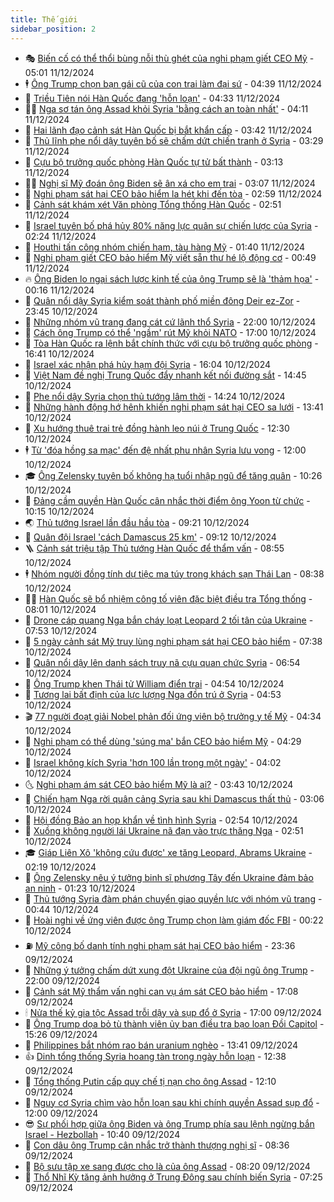 ```yaml
---
title: Thế giới
sidebar_position: 2
---
```


<!-- vnexpress-the-gioi:START -->
- 🎭 [Biến cố có thể thổi bùng nỗi thù ghét của nghi phạm giết CEO Mỹ](https://vnexpress.net/bien-co-co-the-thoi-bung-noi-thu-ghet-cua-nghi-pham-giet-ceo-my-4826297.html) - 05:01 11/12/2024
- 🕴 [Ông Trump chọn bạn gái cũ của con trai làm đại sứ](https://vnexpress.net/ong-trump-chon-ban-gai-cu-cua-con-trai-lam-dai-su-4826411.html) - 04:39 11/12/2024
- 🤭 [Triều Tiên nói Hàn Quốc đang &#39;hỗn loạn&#39;](https://vnexpress.net/trieu-tien-noi-han-quoc-dang-hon-loan-4826349.html) - 04:33 11/12/2024
- 🧑‍💻 [Nga sơ tán ông Assad khỏi Syria &#39;bằng cách an toàn nhất&#39;](https://vnexpress.net/nga-so-tan-ong-assad-khoi-syria-bang-cach-an-toan-nhat-4826318.html) - 04:11 11/12/2024
- 🦏 [Hai lãnh đạo cảnh sát Hàn Quốc bị bắt khẩn cấp](https://vnexpress.net/hai-lanh-dao-canh-sat-han-quoc-bi-bat-khan-cap-4826316.html) - 03:42 11/12/2024
- 🦒 [Thủ lĩnh phe nổi dậy tuyên bố sẽ chấm dứt chiến tranh ở Syria](https://vnexpress.net/thu-linh-phe-noi-day-tuyen-bo-se-cham-dut-chien-tranh-o-syria-4826320.html) - 03:29 11/12/2024
- 🌈 [Cựu bộ trưởng quốc phòng Hàn Quốc tự tử bất thành](https://vnexpress.net/cuu-bo-truong-quoc-phong-han-quoc-tu-tu-bat-thanh-4826402.html) - 03:13 11/12/2024
- 🧑‍🏫 [Nghị sĩ Mỹ đoán ông Biden sẽ ân xá cho em trai](https://vnexpress.net/nghi-si-my-doan-ong-biden-se-an-xa-cho-em-trai-4826326.html) - 03:07 11/12/2024
- 🐲 [Nghi phạm sát hại CEO bảo hiểm la hét khi đến tòa](https://vnexpress.net/nghi-pham-sat-hai-ceo-bao-hiem-la-het-khi-den-toa-4826311.html) - 02:59 11/12/2024
- 🦒 [Cảnh sát khám xét Văn phòng Tổng thống Hàn Quốc](https://vnexpress.net/canh-sat-kham-xet-van-phong-tong-thong-han-quoc-4826393.html) - 02:51 11/12/2024
- 🐻 [Israel tuyên bố phá hủy 80% năng lực quân sự chiến lược của Syria](https://vnexpress.net/israel-tuyen-bo-pha-huy-80-nang-luc-quan-su-chien-luoc-cua-syria-4826285.html) - 02:24 11/12/2024
- 🚀 [Houthi tấn công nhóm chiến hạm, tàu hàng Mỹ](https://vnexpress.net/houthi-tan-cong-nhom-chien-ham-tau-hang-my-4826289.html) - 01:40 11/12/2024
- 🥰 [Nghi phạm giết CEO bảo hiểm Mỹ viết sẵn thư hé lộ động cơ](https://vnexpress.net/nghi-pham-giet-ceo-bao-hiem-my-viet-san-thu-he-lo-dong-co-4826141.html) - 00:49 11/12/2024
- 🔥 [Ông Biden lo ngại sách lược kinh tế của ông Trump sẽ là &#39;thảm họa&#39;](https://vnexpress.net/ong-biden-lo-ngai-sach-luoc-kinh-te-cua-ong-trump-se-la-tham-hoa-4826280.html) - 00:16 11/12/2024
- 🥳 [Quân nổi dậy Syria kiểm soát thành phố miền đông Deir ez-Zor](https://vnexpress.net/quan-noi-day-syria-kiem-soat-thanh-pho-mien-dong-deir-ez-zor-4826282.html) - 23:45 10/12/2024
- 💼 [Những nhóm vũ trang đang cát cứ lãnh thổ Syria](https://vnexpress.net/nhung-nhom-vu-trang-dang-cat-cu-lanh-tho-syria-4825968.html) - 22:00 10/12/2024
- 🤡 [Cách ông Trump có thể &#39;ngầm&#39; rút Mỹ khỏi NATO](https://vnexpress.net/cach-ong-trump-co-the-ngam-rut-my-khoi-nato-4825672.html) - 17:00 10/12/2024
- 🌁 [Tòa Hàn Quốc ra lệnh bắt chính thức với cựu bộ trưởng quốc phòng](https://vnexpress.net/toa-han-quoc-ra-lenh-bat-chinh-thuc-voi-cuu-bo-truong-quoc-phong-4826263.html) - 16:41 10/12/2024
- 🤩 [Israel xác nhận phá hủy hạm đội Syria](https://vnexpress.net/israel-xac-nhan-pha-huy-ham-doi-syria-4826255.html) - 16:04 10/12/2024
- 🎉 [Việt Nam đề nghị Trung Quốc đẩy nhanh kết nối đường sắt](https://vnexpress.net/viet-nam-de-nghi-trung-quoc-day-nhanh-ket-noi-duong-sat-4826246.html) - 14:45 10/12/2024
- 🎉 [Phe nổi dậy Syria chọn thủ tướng lâm thời](https://vnexpress.net/phe-noi-day-syria-chon-thu-tuong-lam-thoi-4826248.html) - 14:24 10/12/2024
- 🌁 [Những hành động hớ hênh khiến nghi phạm sát hại CEO sa lưới](https://vnexpress.net/nhung-hanh-dong-ho-henh-khien-nghi-pham-sat-hai-ceo-sa-luoi-4826242.html) - 13:41 10/12/2024
- 🌊 [Xu hướng thuê trai trẻ đồng hành leo núi ở Trung Quốc](https://vnexpress.net/xu-huong-thue-trai-tre-dong-hanh-leo-nui-o-trung-quoc-4826146.html) - 12:30 10/12/2024
- 🕴 [Từ &#39;đóa hồng sa mạc&#39; đến đệ nhất phu nhân Syria lưu vong](https://vnexpress.net/tu-doa-hong-sa-mac-den-de-nhat-phu-nhan-syria-luu-vong-4825641.html) - 12:00 10/12/2024
- 🎓 [Ông Zelensky tuyên bố không hạ tuổi nhập ngũ để tăng quân](https://vnexpress.net/ong-zelensky-tuyen-bo-khong-ha-tuoi-nhap-ngu-de-tang-quan-4826173.html) - 10:26 10/12/2024
- 🦩 [Đảng cầm quyền Hàn Quốc cân nhắc thời điểm ông Yoon từ chức](https://vnexpress.net/dang-cam-quyen-han-quoc-can-nhac-thoi-diem-ong-yoon-tu-chuc-4826170.html) - 10:15 10/12/2024
- 🌏 [Thủ tướng Israel lần đầu hầu tòa](https://vnexpress.net/thu-tuong-israel-lan-dau-hau-toa-4826139.html) - 09:21 10/12/2024
- 🌋 [Quân đội Israel &#39;cách Damascus 25 km&#39;](https://vnexpress.net/quan-doi-israel-cach-damascus-25-km-4826123.html) - 09:12 10/12/2024
- 🪜 [Cảnh sát triệu tập Thủ tướng Hàn Quốc để thẩm vấn](https://vnexpress.net/canh-sat-trieu-tap-thu-tuong-han-quoc-de-tham-van-4826111.html) - 08:55 10/12/2024
- 🕴 [Nhóm người đồng tính dự tiệc ma túy trong khách sạn Thái Lan](https://vnexpress.net/nhom-nguoi-dong-tinh-du-tiec-ma-tuy-trong-khach-san-thai-lan-4826070.html) - 08:38 10/12/2024
- 🧑‍🏫 [Hàn Quốc sẽ bổ nhiệm công tố viên đặc biệt điều tra Tổng thống](https://vnexpress.net/han-quoc-se-bo-nhiem-cong-to-vien-dac-biet-dieu-tra-tong-thong-4826087.html) - 08:01 10/12/2024
- 🌮 [Drone cáp quang Nga bắn cháy loạt Leopard 2 tối tân của Ukraine](https://vnexpress.net/drone-cap-quang-nga-ban-chay-loat-leopard-2-toi-tan-cua-ukraine-4826024.html) - 07:53 10/12/2024
- 🚦 [5 ngày cảnh sát Mỹ truy lùng nghi phạm sát hại CEO bảo hiểm](https://vnexpress.net/5-ngay-canh-sat-my-truy-lung-nghi-pham-sat-hai-ceo-bao-hiem-4825879.html) - 07:38 10/12/2024
- 💫 [Quân nổi dậy lên danh sách truy nã cựu quan chức Syria](https://vnexpress.net/quan-noi-day-len-danh-sach-truy-na-cuu-quan-chuc-syria-4825959.html) - 06:54 10/12/2024
- 🤡 [Ông Trump khen Thái tử William điển trai](https://vnexpress.net/ong-trump-khen-thai-tu-william-dien-trai-4825938.html) - 04:54 10/12/2024
- 🦣 [Tương lai bất định của lực lượng Nga đồn trú ở Syria](https://vnexpress.net/tuong-lai-bat-dinh-cua-luc-luong-nga-don-tru-o-syria-4825464.html) - 04:53 10/12/2024
- 🎬 [77 người đoạt giải Nobel phản đối ứng viên bộ trưởng y tế Mỹ](https://vnexpress.net/77-nguoi-doat-giai-nobel-phan-doi-ung-vien-bo-truong-y-te-my-4825906.html) - 04:34 10/12/2024
- 🎉 [Nghi phạm có thể dùng &#39;súng ma&#39; bắn CEO bảo hiểm Mỹ](https://vnexpress.net/nghi-pham-co-the-dung-sung-ma-ban-ceo-bao-hiem-my-4825943.html) - 04:29 10/12/2024
- 🎡 [Israel không kích Syria &#39;hơn 100 lần trong một ngày&#39;](https://vnexpress.net/israel-khong-kich-syria-hon-100-lan-trong-mot-ngay-4825905.html) - 04:02 10/12/2024
- 🌜 [Nghi phạm ám sát CEO bảo hiểm Mỹ là ai?](https://vnexpress.net/nghi-pham-am-sat-ceo-bao-hiem-my-la-ai-4825900.html) - 03:43 10/12/2024
- 🎡 [Chiến hạm Nga rời quân cảng Syria sau khi Damascus thất thủ](https://vnexpress.net/chien-ham-nga-roi-quan-cang-syria-sau-khi-damascus-that-thu-4825869.html) - 03:06 10/12/2024
- 🤗 [Hội đồng Bảo an họp khẩn về tình hình Syria](https://vnexpress.net/hoi-dong-bao-an-hop-khan-ve-tinh-hinh-syria-4825871.html) - 02:54 10/12/2024
- 🦩 [Xuồng không người lái Ukraine nã đạn vào trực thăng Nga](https://vnexpress.net/xuong-khong-nguoi-lai-ukraine-na-dan-vao-truc-thang-nga-4825862.html) - 02:51 10/12/2024
- 🎓 [Giáp Liên Xô &#39;không cứu được&#39; xe tăng Leopard, Abrams Ukraine](https://vnexpress.net/giap-lien-xo-khong-cuu-duoc-xe-tang-leopard-abrams-ukraine-4825664.html) - 02:19 10/12/2024
- 🌁 [Ông Zelensky nêu ý tưởng binh sĩ phương Tây đến Ukraine đảm bảo an ninh](https://vnexpress.net/ong-zelensky-neu-y-tuong-binh-si-phuong-tay-den-ukraine-dam-bao-an-ninh-4825845.html) - 01:23 10/12/2024
- 🤩 [Thủ tướng Syria đàm phán chuyển giao quyền lực với nhóm vũ trang](https://vnexpress.net/thu-tuong-syria-dam-phan-chuyen-giao-quyen-luc-voi-nhom-vu-trang-4825846.html) - 00:44 10/12/2024
- 👹 [Hoài nghi về ứng viên được ông Trump chọn làm giám đốc FBI](https://vnexpress.net/hoai-nghi-ve-ung-vien-duoc-ong-trump-chon-lam-giam-doc-fbi-4822613.html) - 00:22 10/12/2024
- ⛽️ [Mỹ công bố danh tính nghi phạm sát hại CEO bảo hiểm](https://vnexpress.net/my-cong-bo-danh-tinh-nghi-pham-sat-hai-ceo-bao-hiem-4825836.html) - 23:36 09/12/2024
- 🚀 [Những ý tưởng chấm dứt xung đột Ukraine của đội ngũ ông Trump](https://vnexpress.net/nhung-y-tuong-cham-dut-xung-dot-ukraine-cua-doi-ngu-ong-trump-4824746.html) - 22:00 09/12/2024
- 🎡 [Cảnh sát Mỹ thẩm vấn nghi can vụ ám sát CEO bảo hiểm](https://vnexpress.net/canh-sat-my-tham-van-nghi-can-vu-am-sat-ceo-bao-hiem-4825823.html) - 17:08 09/12/2024
- 🕯 [Nửa thế kỷ gia tộc Assad trỗi dậy và sụp đổ ở Syria](https://vnexpress.net/nua-the-ky-gia-toc-assad-troi-day-va-sup-do-o-syria-4825416.html) - 17:00 09/12/2024
- 🐻 [Ông Trump dọa bỏ tù thành viên ủy ban điều tra bạo loạn Đồi Capitol](https://vnexpress.net/ong-trump-doa-bo-tu-thanh-vien-uy-ban-dieu-tra-bao-loan-doi-capitol-4825809.html) - 15:26 09/12/2024
- 🚦 [Philippines bắt nhóm rao bán uranium nghèo](https://vnexpress.net/philippines-bat-nhom-rao-ban-uranium-ngheo-4825800.html) - 13:41 09/12/2024
- 👍 [Dinh tổng thống Syria hoang tàn trong ngày hỗn loạn](https://vnexpress.net/dinh-tong-thong-syria-hoang-tan-trong-ngay-hon-loan-4825771.html) - 12:38 09/12/2024
- 🚀 [Tổng thống Putin cấp quy chế tị nạn cho ông Assad](https://vnexpress.net/tong-thong-putin-cap-quy-che-ti-nan-cho-ong-assad-4825767.html) - 12:10 09/12/2024
- 🌮 [Nguy cơ Syria chìm vào hỗn loạn sau khi chính quyền Assad sụp đổ](https://vnexpress.net/nguy-co-syria-chim-vao-hon-loan-sau-khi-chinh-quyen-assad-sup-do-4825406.html) - 12:00 09/12/2024
- 😎 [Sự phối hợp giữa ông Biden và ông Trump phía sau lệnh ngừng bắn Israel - Hezbollah](https://vnexpress.net/su-phoi-hop-giua-ong-biden-va-ong-trump-phia-sau-lenh-ngung-ban-israel-hezbollah-4821718.html) - 10:40 09/12/2024
- 🐲 [Con dâu ông Trump cân nhắc trở thành thượng nghị sĩ](https://vnexpress.net/con-dau-ong-trump-can-nhac-tro-thanh-thuong-nghi-si-4825556.html) - 08:36 09/12/2024
- 💫 [Bộ sưu tập xe sang được cho là của ông Assad](https://vnexpress.net/bo-suu-tap-xe-sang-duoc-cho-la-cua-ong-assad-4825547.html) - 08:20 09/12/2024
- 👀 [Thổ Nhĩ Kỳ tăng ảnh hưởng ở Trung Đông sau chính biến Syria](https://vnexpress.net/tho-nhi-ky-tang-anh-huong-o-trung-dong-sau-chinh-bien-syria-4825436.html) - 07:25 09/12/2024<!-- vnexpress-the-gioi:END -->